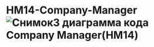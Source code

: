 # HM14-Company-Manager![Снимок3 диаграмма кода Company Manager(HM14)](https://user-images.githubusercontent.com/101470215/181994860-88fafcef-8936-42be-a57c-0fd03cd45105.PNG)
